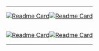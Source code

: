 <style>
  table, th, td {
    padding: 0px;
    margin: 0px;
  }

  td, th {
    border: none!important;
  }
</style>

<!-- <div style="width: 100%;">
  <img src="welcome.svg" style="width: 100%;" alt="welcome!" />
</div> -->

<div align="center" style="text-align:center">

<table>

<tr>

<td>

[![Readme Card](https://github-readme-stats.vercel.app/api/pin/?username=wooleejaan&repo=august-archive&show_owner=true)](https://github.com/wooleejaan/august-archive)

</td>

<td>

[![Readme Card](https://github-readme-stats.vercel.app/api/pin/?username=wooleejaan&repo=yw-algorithms&show_owner=true)](https://github.com/wooleejaan/yw-algorithms)

</td>

</tr>

<tr>

<td>

[![Readme Card](https://github-readme-stats.vercel.app/api/pin/?username=wooleejaan&repo=yw-playgrounds&show_owner=true)](https://github.com/wooleejaan/yw-playgrounds)

</td>

<td>

[![Readme Card](https://github-readme-stats.vercel.app/api/pin/?username=wooleejaan&repo=yw-frontend&show_owner=true)](https://github.com/wooleejaan/yw-frontend)

</td>

</tr>

</table>

</div>
